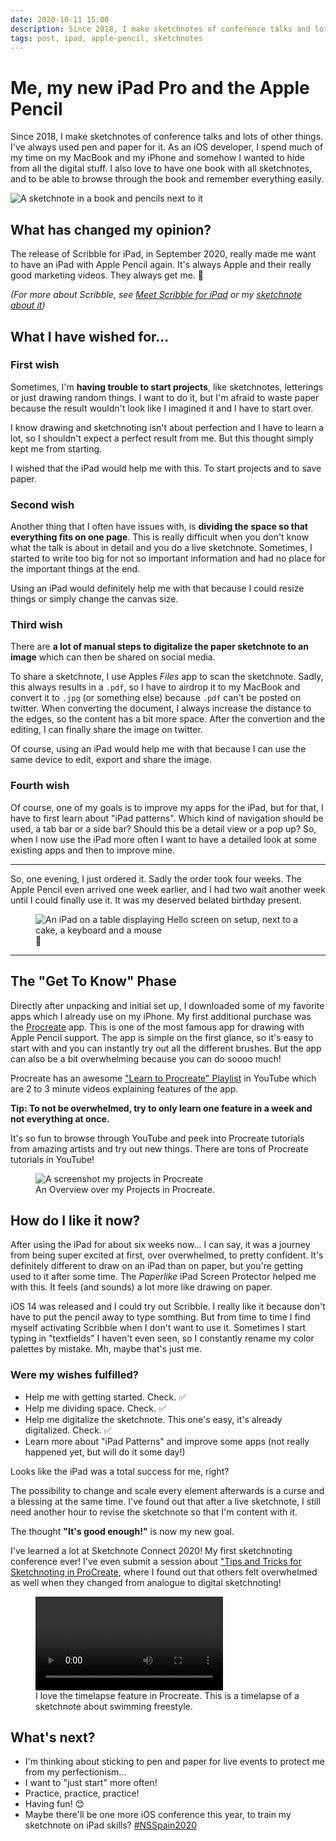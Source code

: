 ```yaml
---
date: 2020-10-11 15:00
description: Since 2018, I make sketchnotes of conference talks and lots of other things. I've always used pen and paper for it. As an iOS developer, I spend much of my time on my MacBook and my iPhone and somehow I wanted to hide from all the digital stuff. I also love to have one book with all sketchnotes, and to be able to browse through the book and remember everything easily.
tags: post, ipad, apple-pencil, sketchnotes
---
```


# Me, my new iPad Pro and the Apple Pencil

Since 2018, I make sketchnotes of conference talks and lots of other things. I've always used pen and paper for it. As an iOS developer, I spend much of my time on my MacBook and my iPhone and somehow I wanted to hide from all the digital stuff. I also love to have one book with all sketchnotes, and to be able to browse through the book and remember everything easily.

<img src="../../images/ipad-and-apple-pencil/header.jpg" alt="A sketchnote in a book and pencils next to it" />

## What has changed my opinion?

The release of Scribble for iPad, in September 2020, really made me want to have an iPad with Apple Pencil again. It's always Apple and their really good marketing videos. They always get me. 🙈

_(For more about Scribble, see [Meet Scribble for iPad](https://developer.apple.com/videos/play/wwdc2020/10106/) or my [sketchnote about it](https://fbernutz.github.io/sketchnotes/wwdc20-meet-scribble-for-ipad/))_

## What I have wished for...

### First wish

Sometimes, I'm **having trouble to start projects**, like sketchnotes, letterings or just drawing random things. I want to do it, but I'm afraid to waste paper because the result wouldn't look like I imagined it and I have to start over.

I know drawing and sketchnoting isn't about perfection and I have to learn a lot, so I shouldn't expect a perfect result from me. But this thought simply kept me from starting.

I wished that the iPad would help me with this. To start projects and to save paper.

### Second wish

Another thing that I often have issues with, is **dividing the space so that everything fits on one page**. This is really difficult when you don't know what the talk is about in detail and you do a live sketchnote. Sometimes, I started to write too big for not so important information and had no place for the important things at the end.

Using an iPad would definitely help me with that because I could resize things or simply change the canvas size.

### Third wish

There are **a lot of manual steps to digitalize the paper sketchnote to an image** which can then be shared on social media.

To share a sketchnote, I use Apples _Files_ app to scan the sketchnote. Sadly, this always results in a `.pdf`, so I have to airdrop it to my MacBook and convert it to `.jpg` (or something else) because `.pdf` can't be posted on twitter. When converting the document, I always increase the distance to the edges, so the content has a bit more space. After the convertion and the editing, I can finally share the image on twitter.

Of course, using an iPad would help me with that because I can use the same device to edit, export and share the image.

### Fourth wish

Of course, one of my goals is to improve my apps for the iPad, but for that, I have to first learn about "iPad patterns". Which kind of navigation should be used, a tab bar or a side bar? Should this be a detail view or a pop up? So, when I now use the iPad more often I want to have a detailed look at some existing apps and then to improve mine.

---

So, one evening, I just ordered it. Sadly the order took four weeks. The Apple Pencil even arrived one week earlier, and I had two wait another week until I could finally use it. It was my deserved belated birthday present.

<figure>
    <img src="../../images/ipad-and-apple-pencil/ipad-welcome.jpg" alt="An iPad on a table displaying Hello screen on setup, next to a cake, a keyboard and a mouse" />
    <figcaption>👋</figcaption>
</figure>

---

## The "Get To Know" Phase

Directly after unpacking and initial set up, I downloaded some of my favorite apps which I already use on my iPhone. My first additional purchase was the [Procreate](https://apps.apple.com/de/app/procreate/id425073498) app. This is one of the most famous app for drawing with Apple Pencil support. The app is simple on the first glance, so it's easy to start with and you can instantly try out all the different brushes. But the app can also be a bit overwhelming because you can do soooo much!

Procreate has an awesome ["Learn to Procreate" Playlist](https://www.youtube.com/playlist?list=PLlpSQCrjuGkoZHyUyO3cNEMyYPNkF0Hne) in YouTube which are 2 to 3 minute videos explaining features of the app.

**Tip: To not be overwhelmed, try to only learn one feature in a week and not everything at once.**

It's so fun to browse through YouTube and peek into Procreate tutorials from amazing artists and try out new things. There are tons of Procreate tutorials in YouTube!

<figure>
    <img src="../../images/ipad-and-apple-pencil/procreate-overview.jpg" alt="A screenshot my projects in Procreate" />
    <figcaption>An Overview over my Projects in Procreate.</figcaption>
</figure>

## How do I like it now?

After using the iPad for about six weeks now... I can say, it was a journey from being super excited at first, over overwhelmed, to pretty confident. It's definitely different to draw on an iPad than on paper, but you're getting used to it after some time. The _Paperlike_ iPad Screen Protector helped me with this. It feels (and sounds) a lot more like drawing on paper.

iOS 14 was released and I could try out Scribble. I really like it because don't have to put the pencil away to type somthing. But from time to time I find myself activating Scribble when I don't want to use it. Sometimes I start typing in "textfields" I haven't even seen, so I constantly rename my color palettes by mistake. Mh, maybe that's just me.

### Were my wishes fulfilled?

- Help me with getting started. Check. ✅
- Help me dividing space. Check. ✅
- Help me digitalize the sketchnote. This one's easy, it's already digitalized. Check. ✅
- Learn more about "iPad Patterns" and improve some apps (not really happened yet, but will do it some day!)

Looks like the iPad was a total success for me, right?

The possibility to change and scale every element afterwards is a curse and a blessing at the same time. I've found out that after a live sketchnote, I still need another hour to revise the sketchnote so that I'm content with it.

The thought **"It's good enough!"** is now my new goal.

I've learned a lot at Sketchnote Connect 2020! My first sketchnoting conference ever! I've even submit a session about ["Tips and Tricks for Sketchnoting in ProCreate](https://fbernutz.github.io/sketchnotes/snconnect20-tips-and-tricks-for-sketchnoting-in-procreate/), where I found out that others felt overwhelmed as well when they changed from analogue to digital sketchnoting!

<figure>
    <video controls autoplay>
  <source src="../../images/ipad-and-apple-pencil/kraulkurs.mp4" type="video/mp4"></video>
    <figcaption>I love the timelapse feature in Procreate. This is a timelapse of a sketchnote about swimming freestyle.</figcaption>
</figure>

## What's next?

- I'm thinking about sticking to pen and paper for live events to protect me from my perfectionism...
- I want to "just start" more often!
- Practice, practice, practice!
- Having fun! 😊
- Maybe there'll be one more iOS conference this year, to train my sketchnote on iPad skills? [#NSSpain2020](https://remote.nsspain.com/)
